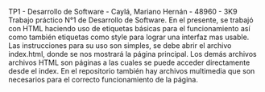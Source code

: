 TP1 - Desarrollo de Software - Caylá, Mariano Hernán - 48960 - 3K9
Trabajo práctico N°1 de Desarrollo de Software. En el presente, se trabajó con HTML haciendo uso de etiquetas básicas para el funcionamiento así como también etiquetas como style para lograr una interfaz mas usable.
Las instrucciones para su uso son simples, se debe abrir el archivo index.html, donde se nos mostrará la página principal.
Los demás archivos archivos HTML son páginas a las cuales se puede acceder directamente desde el index. En el repositorio también hay archivos multimedia que son necesarios para el correcto funcionamiento de la página.
